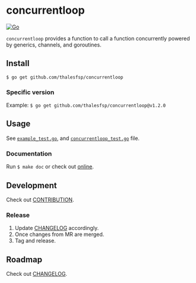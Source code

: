 # concurrentloop

[![Go](https://github.com/thalesfsp/concurrentloop/actions/workflows/go.yml/badge.svg)](https://github.com/thalesfsp/concurrentloop/actions/workflows/go.yml)

`concurrentloop` provides a function to call a function concurrently powered by generics, channels, and goroutines.

## Install

`$ go get github.com/thalesfsp/concurrentloop`

### Specific version

Example: `$ go get github.com/thalesfsp/concurrentloop@v1.2.0`

## Usage

See [`example_test.go`](example_test.go), and [`concurrentloop_test.go`](concurrentloop_test.go) file.

### Documentation

Run `$ make doc` or check out [online](https://pkg.go.dev/github.com/thalesfsp/concurrentloop).

## Development

Check out [CONTRIBUTION](CONTRIBUTION.md).

### Release

1. Update [CHANGELOG](CHANGELOG.md) accordingly.
2. Once changes from MR are merged.
3. Tag and release.

## Roadmap

Check out [CHANGELOG](CHANGELOG.md).
